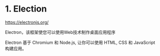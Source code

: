 # 1. Election





https://electronjs.org/

Electron，该框架使您可以使用Web技术制作桌面应用程序



Electron 基于 Chromium 和 Node.js, 让你可以使用 HTML, CSS 和 JavaScript 构建应用。









